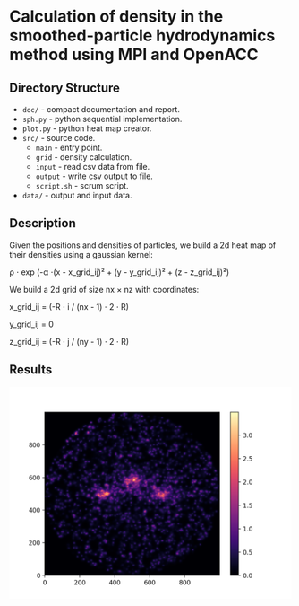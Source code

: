# Calculation of density in the smoothed-particle hydrodynamics method using MPI and OpenACC

## Directory Structure

- `doc/` - compact documentation and report.
- `sph.py` - python sequential implementation.
- `plot.py` - python heat map creator.
- `src/` - source code.
    - `main` - entry point.
    - `grid` - density calculation.
    - `input` - read csv data from file.
    - `output` - write csv output to file.
    - `script.sh` - scrum script.
- `data/` - output and input data.

## Description

Given the positions and densities of particles, we build a 2d heat map of their densities using a gaussian kernel:

ρ ⋅ exp (-α ⋅(x - x_grid_ij)² + (y - y_grid_ij)² + (z - z_grid_ij)²)

We build a 2d grid of size nx × nz with coordinates:

x_grid_ij = (-R ⋅ i / (nx - 1) ⋅ 2 ⋅ R)

y_grid_ij = 0

z_grid_ij = (-R ⋅ j / (ny - 1) ⋅ 2 ⋅ R)

## Results

![Alt text](img/graph1000.png?raw=true "1")
